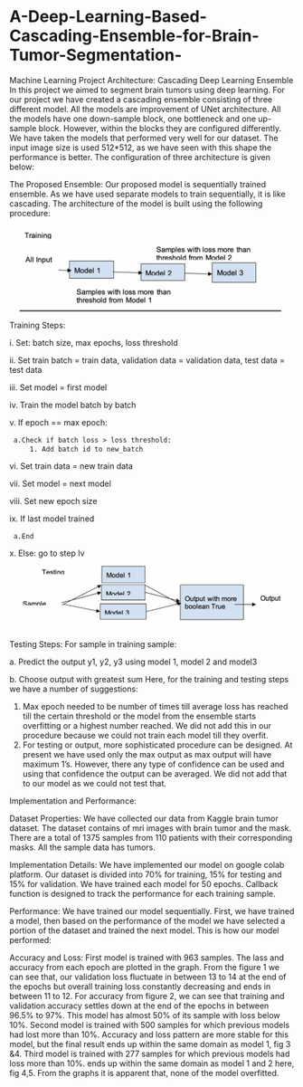 # A-Deep-Learning-Based-Cascading-Ensemble-for-Brain-Tumor-Segmentation-
Machine Learning Project
Architecture: Cascading Deep Learning Ensemble
In this project we aimed to segment brain tumors using deep learning. For our project we have created a cascading ensemble consisting of three different model. All the models are improvement of UNet architecture. All the models have one down-sample block, one bottleneck and one up-sample block.  However, within the blocks they are configured differently. We have taken the models that performed very well for our dataset. The input image size is used 512*512, as we have seen with this shape the performance is better. The configuration of three architecture is given below:
                             
The Proposed Ensemble: 
Our proposed model is sequentially trained ensemble. As we have used separate models to train sequentially, it is like cascading. The architecture of the model is built using the following procedure:   
![](Images/model.png)
Training Steps:

i.	Set: batch size, max epochs, loss threshold

ii.	Set train batch = train data, validation data = validation data, test data = test data

iii.	Set model = first model

iv.	Train the model batch by batch

v.	If epoch == max epoch:
     
     a.Check if batch loss > loss threshold:
         1.	Add batch id to new_batch

vi.	Set train data = new train data

vii.	Set model = next model

viii.	Set new epoch size

ix.	If last model trained
     
     a.End

x.	Else: go to step Iv
![](Images/MODEL1.png)

Testing Steps:
For sample in training sample:

a.	Predict the output y1, y2, y3 using model 1, model 2 and model3

b.	Choose output with greatest sum
Here, for the training and testing steps we have a number of suggestions: 

1.	Max epoch needed to be number of times till average loss has reached till the certain threshold or the model from the ensemble starts overfitting or a highest number reached. We did not add this in our procedure because we could not train each model till they overfit. 
2.	For testing or output, more sophisticated procedure can be designed.  At present we have used only the max output as max output will have maximum 1’s. However, there any type of confidence can be used and using that confidence the output can be averaged. We did not add that to our model as we could not test that.

Implementation and Performance:

Dataset Properties:
We have collected our data from Kaggle brain tumor dataset. The dataset contains of mri images with brain tumor and the mask.  There are a total of 1375 samples from 110 patients with their corresponding masks. All the sample data has tumors. 

Implementation Details:
We have implemented our model on google colab platform. Our dataset is divided into 70% for training, 15% for testing and 15% for validation.  We have trained each model for 50 epochs. Callback function is designed to track the performance for each training sample. 

Performance:
We have trained our model sequentially. First, we have trained a model, then based on the performance of the model we have selected a portion of the dataset and trained the next model. This is how our model performed:

Accuracy and Loss:
First model is trained with 963 samples.  The lass and accuracy from each epoch are plotted in the graph.  From the figure 1 we can see that, our validation loss fluctuate in between 13 to 14 at the end of the epochs but overall training loss constantly decreasing and ends in between 11 to 12. For accuracy from figure 2, we can see that training and validation accuracy settles down at the end of the epochs in between 96.5% to 97%.  This model has almost 50% of its sample with loss below 10%. Second model is trained with 500 samples for which previous models had lost more than 10%. Accuracy and loss pattern are more stable for this model, but the final result ends up within the same domain as model 1, fig 3 &4. Third model is trained with 277 samples for which previous models had loss more than 10%. ends up within the same domain as model 1 and 2 here, fig 4,5. From the graphs it is apparent that, none of the model overfitted.
